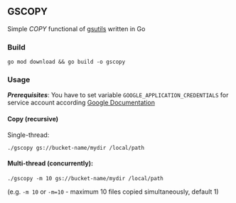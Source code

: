 ## GSCOPY
Simple _COPY_ functional of [gsutils](https://cloud.google.com/storage/docs/gsutil) written in Go

### Build
``` go mod download && go build -o gscopy ```

### Usage
___Prerequisites___: You have to set variable `GOOGLE_APPLICATION_CREDENTIALS` for service account according [Google Documentation](https://cloud.google.com/docs/authentication/getting-started#setting_the_environment_variable)

#### Copy (recursive)
Single-thread:

```./gscopy gs://bucket-name/mydir /local/path```

#### Multi-thread (concurrently):

```./gscopy -m 10 gs://bucket-name/mydir /local/path```

(e.g. `-m 10` or `-m=10` - maximum 10 files copied simultaneously, default 1)
